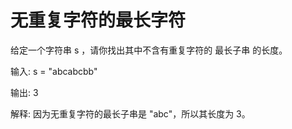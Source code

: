 # 无重复字符的最长字符

给定一个字符串 s ，请你找出其中不含有重复字符的 最长子串 的长度。

输入: s = "abcabcbb"

输出: 3 

解释: 因为无重复字符的最长子串是 "abc"，所以其长度为 3。
